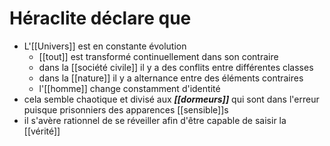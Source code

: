 # Héraclite déclare que

- L'[[Univers]] est en constante évolution
  - [[tout]] est transformé continuellement dans son contraire
  - dans la [[société civile]] il y a des conflits entre différentes classes
  - dans la [[nature]] il y a alternance entre des éléments contraires
  - l'[[homme]] change constamment d'identité
- cela semble chaotique et divisé aux ***[[dormeurs]]*** qui sont dans l'erreur puisque prisonniers des apparences [[sensible]]s
- il s'avère rationnel de se réveiller afin d'être capable de saisir la [[vérité]]
